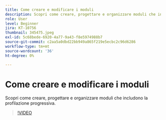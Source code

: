 ```yaml
---
title: Come creare e modificare i moduli
description: Scopri come creare, progettare e organizzare moduli che includono la profilazione progressiva.
role: User
level: Beginner
jira: KT-10756
thumbnail: 345475.jpeg
exl-id: 5c68bede-6920-4a77-9a43-f8e5974988b7
source-git-commit: c2aa5a0dbd22bb949a865f219e5ecbc2c96d6286
workflow-type: tm+mt
source-wordcount: '36'
ht-degree: 0%

---
```


# Come creare e modificare i moduli

Scopri come creare, progettare e organizzare moduli che includono la profilazione progressiva.

>[!VIDEO](https://video.tv.adobe.com/v/345475/?quality=12&learn=on)
